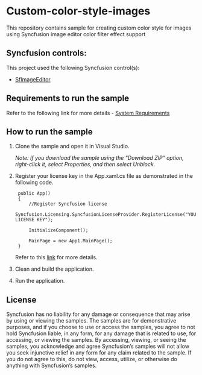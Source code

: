 # Custom-color-style-images
This repository contains sample for creating custom color style for images using Syncfusion image editor color filter effect support

## Syncfusion controls:

This project used the following Syncfusion control(s):
* [SfImageEditor](https://www.syncfusion.com/xamarin-ui-controls/xamarin-image-editor)

## Requirements to run the sample

Refer to the following link for more details - [System Requirements](https://help.syncfusion.com/xamarin/system-requirements)

## How to run the sample

1. Clone the sample and open it in Visual Studio.

   *Note: If you download the sample using the "Download ZIP" option, right-click it, select Properties, and then select Unblock.*

2. Register your license key in the App.xaml.cs file as demonstrated in the following code.

		public App()
		{
			//Register Syncfusion license
			Syncfusion.Licensing.SyncfusionLicenseProvider.RegisterLicense("YOUR LICENSE KEY");

			InitializeComponent();

			MainPage = new App1.MainPage();
		}
		
	Refer to this [link](https://help.syncfusion.com/xamarin/licensing/overview) for more details.

3. Clean and build the application.

4. Run the application.

## License

Syncfusion has no liability for any damage or consequence that may arise by using or viewing the samples. The samples are for demonstrative purposes, and if you choose to use or access the samples, you agree to not hold Syncfusion liable, in any form, for any damage that is related to use, for accessing, or viewing the samples. By accessing, viewing, or seeing the samples, you acknowledge and agree Syncfusion’s samples will not allow you seek injunctive relief in any form for any claim related to the sample. If you do not agree to this, do not view, access, utilize, or otherwise do anything with Syncfusion’s samples. 
